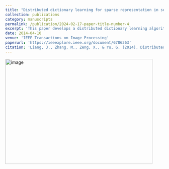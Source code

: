```yaml
---
title: "Distributed dictionary learning for sparse representation in sensor networks"
collection: publications
category: manuscripts
permalink: /publication/2024-02-17-paper-title-number-4
excerpt: 'This paper develops a distributed dictionary learning algorithm for sparse representation of the data distributed across nodes of sensor networks, where the sensitive or private data are stored or there is no fusion center or there exists a big data application. The main contributions of this paper are: 1) we decouple the combined dictionary atom update and nonzero coefficient revision procedure into two-stage operations to facilitate distributed computations, first updating the dictionary atom in terms of the eigenvalue decomposition of the sum of the residual (correlation) matrices across the nodes then implementing a local projection operation to obtain the related representation coefficients for each node; 2) we cast the aforementioned atom update problem as a set of decentralized optimization subproblems with consensus constraints. Then, we simplify the multiplier update for the symmetry undirected graphs in sensor networks and minimize the separable subproblems to attain the consistent estimates iteratively; and 3) dictionary atoms are typically constrained to be of unit norm in order to avoid the scaling ambiguity.'
date: 2014-04-10
venue: 'IEEE Transactions on Image Processing'
paperurl: 'https://ieeexplore.ieee.org/document/6786363'
citation: 'Liang, J., Zhang, M., Zeng, X., & Yu, G. (2014). Distributed dictionary learning for sparse representation in sensor networks. IEEE Transactions on Image Processing, 23(6), 2528-2541.'
---
```

<img width="468" height="334" alt="image" src="https://github.com/user-attachments/assets/3e689b3a-75a6-41ef-b5ad-2c300ecf8bd0" />
